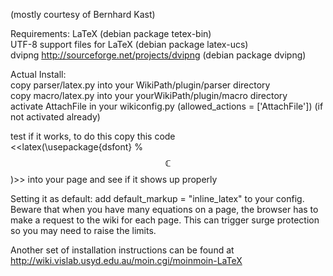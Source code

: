 (mostly courtesy of Bernhard Kast)

Requirements:
LaTeX (debian package tetex-bin)  
UTF-8 support files for LaTeX (debian package latex-ucs)  
dvipng http://sourceforge.net/projects/dvipng (debian package dvipng)  

Actual Install:  
copy parser/latex.py into your WikiPath/plugin/parser directory  
copy macro/latex.py into your  yourWikiPath/plugin/macro directory  
activate AttachFile in your wikiconfig.py (allowed_actions = ['AttachFile']) (if not activated already)  

test if it works, to do this copy this code  
    <<latex(\usepackage{dsfont} % $$\mathds{C}$$)>> 
into your page and see if it shows up properly  

Setting it as default: add default_markup = "inline_latex" to your config.  
 Beware that when you have many equations on a page, the browser has to make a request to the wiki for each page. This can trigger surge protection so you may need to raise the limits.  

Another set of installation instructions can be found at http://wiki.vislab.usyd.edu.au/moin.cgi/moinmoin-LaTeX  
